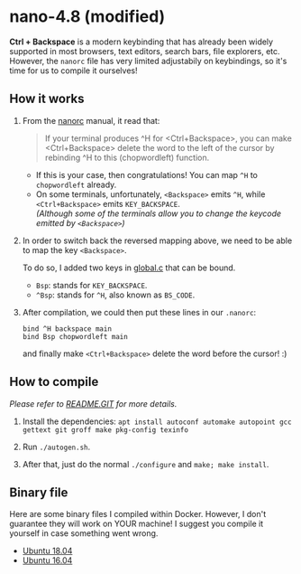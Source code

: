 # nano-4.8 (modified)

**Ctrl + Backspace** is a modern keybinding that has already been widely supported in most browsers, text editors, search bars, file explorers, etc. However, the `nanorc` file has very limited adjustabily on keybindings, so it's time for us to compile it ourselves!

## How it works

1. From the [nanorc](https://www.nano-editor.org/dist/latest/nanorc.5.html) manual, it read that:  

   > If your terminal produces ^H for <Ctrl+Backspace>, you can make <Ctrl+Backspace> delete the word to the left of the cursor by rebinding ^H to this (chopwordleft) function.  

   - If this is your case, then congratulations! You can map `^H` to `chopwordleft` already.  
   - On some terminals, unfortunately, `<Backspace>` emits `^H`, while `<Ctrl+Backspace>` emits `KEY_BACKSPACE`.  
   *(Although some of the terminals allow you to change the keycode emitted by `<Backspace>`)*

2. In order to switch back the reversed mapping above, we need to be able to map the key `<Backspace>`.

   To do so, I added two keys in [global.c](https://github.com/davidhcefx/nano-4.8_modified/blob/9d730daa626df98deb55600e3f49573d1b37baad/src/global.c#L518-L567) that can be bound.  
   - `Bsp`: stands for `KEY_BACKSPACE`.
   - `^Bsp`: stands for `^H`, also known as `BS_CODE`.

3. After compilation, we could then put these lines in our `.nanorc`:  

   ```nanorc
   bind ^H backspace main
   bind Bsp chopwordleft main
   ```
   
   and finally make `<Ctrl+Backspace>` delete the word before the cursor! :)


## How to compile

*Please refer to [README.GIT](/README.GIT) for more details.*

1. Install the dependencies: `apt install autoconf automake autopoint gcc gettext git groff make pkg-config texinfo`

2. Run `./autogen.sh`.

3. After that, just do the normal `./configure` and `make; make install`.


## Binary file

Here are some binary files I compiled within Docker. However, I don't guarantee they will work on YOUR machine! I suggest you compile it yourself in case something went wrong.

- [Ubuntu 18.04](/bin/ubuntu_18.04)
- [Ubuntu 16.04](/bin/ubuntu_16.04)
